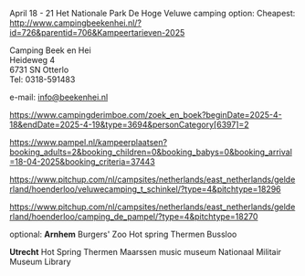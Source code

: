 April 18 - 21
Het Nationale Park De Hoge Veluwe
camping option:
Cheapest: http://www.campingbeekenhei.nl/?id=726&parentid=706&Kampeertarieven-2025

Camping Beek en Hei  
Heideweg 4  
6731 SN Otterlo  
Tel: 0318-591483  
  
e-mail: [info@beekenhei.nl](mailto:info@beekenhei.nl)


https://www.campingderimboe.com/zoek_en_boek?beginDate=2025-4-18&endDate=2025-4-19&type=3694&personCategory[6397]=2

https://www.pampel.nl/kampeerplaatsen?booking_adults=2&booking_children=0&booking_babys=0&booking_arrival=18-04-2025&booking_criteria=37443

https://www.pitchup.com/nl/campsites/netherlands/east_netherlands/gelderland/hoenderloo/veluwecamping_t_schinkel/?type=4&pitchtype=18296

https://www.pitchup.com/nl/campsites/netherlands/east_netherlands/gelderland/hoenderloo/camping_de_pampel/?type=4&pitchtype=18270


optional:
**Arnhem**
Burgers' Zoo 
Hot spring Thermen Bussloo



**Utrecht**
Hot Spring Thermen Maarssen
music museum
Nationaal Militair Museum
Library
